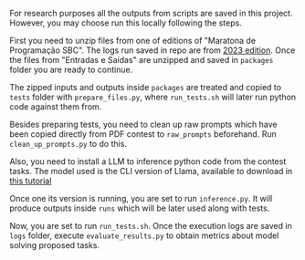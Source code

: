 For research purposes all the outputs from scripts are saved in this project. However, you may choose run this locally following the steps.

First you need to unzip files from one of editions of "Maratona de Programação SBC". The logs run saved in repo are from [2023 edition](https://maratona.sbc.org.br/hist/2023/primfase23/). Once the files from "Entradas e Saídas" are unzipped and saved in `packages` folder you are ready to continue.

The zipped inputs and outputs inside `packages` are treated and copied to `tests` folder with `prepare_files.py`, where `run_tests.sh` will later run python code against them from.

Besides preparing tests, you need to clean up raw prompts which have been copied directly from PDF contest to `raw_prompts` beforehand. Run `clean_up_prompts.py` to do this.

Also, you need to install a LLM to inference python code from the contest tasks. The model used is the CLI version of Llama, available to download in [this tutorial](https://github.com/meta-llama/llama-recipes/blob/main/recipes/quickstart/Running_Llama3_Anywhere/Running_Llama_on_Mac_Windows_Linux.ipynb)

Once one its version is running, you are set to run `inference.py`. It will produce outputs inside `runs` which will be later used along with tests.

Now, you are set to run `run_tests.sh`. Once the execution logs are saved in `logs` folder, execute `evaluate_results.py` to obtain metrics about model solving proposed tasks.